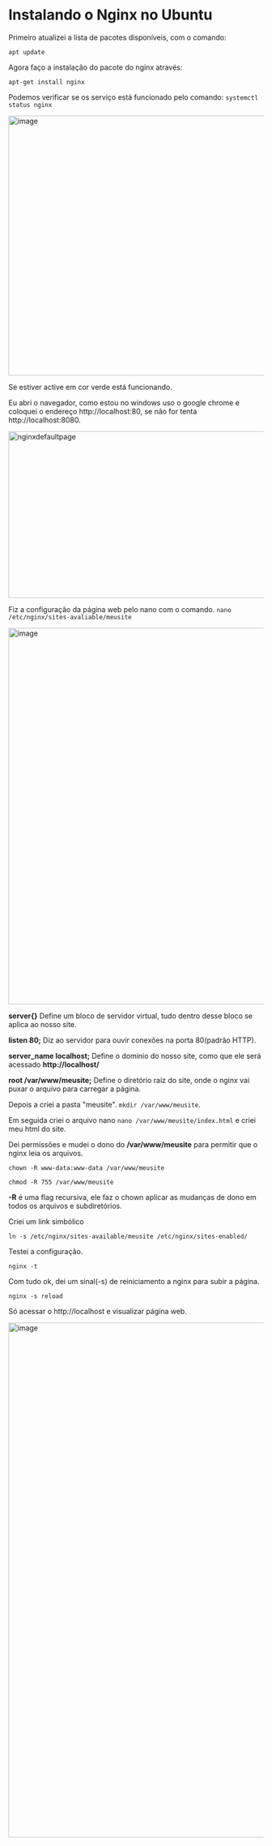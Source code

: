 # Instalando o Nginx no Ubuntu

Primeiro atualizei a lista de pacotes disponíveis, com o comando:

```apt update```

Agora faço a instalação do pacote do nginx através:

```apt-get install nginx```

Podemos verificar se os serviço está funcionado pelo comando:
```systemctl status nginx```

<img width="1222" height="513" alt="image" src="https://github.com/user-attachments/assets/2f8704af-ba46-4683-b946-9ab9c38fe505" />

Se estiver active em cor verde está funcionando.

Eu abri o navegador, como estou no windows uso o google chrome e coloquei o endereço http://localhost:80, se não for tenta http://localhost:8080.

<img width="732" height="329" alt="nginxdefaultpage" src="https://github.com/user-attachments/assets/ae1feade-7096-4683-8703-6e427791c873" />

Fiz a configuração da página web pelo nano com o comando.
```nano /etc/nginx/sites-avaliable/meusite```

<img width="1147" height="743" alt="image" src="https://github.com/user-attachments/assets/9d5c62a9-f86d-45ec-a0fb-b4de4b81f331" />

**server{}** Define um bloco de servidor virtual, tudo dentro desse bloco se aplica ao nosso site.

**listen 80;** Diz ao servidor para ouvir conexões na porta 80(padrão HTTP).

**server_name localhost;** Define o dominio do nosso site, como que ele será acessado **http://localhost/**

**root /var/www/meusite;** Define o diretório raiz do site, onde o nginx vai puxar o arquivo para carregar a página.

Depois a criei a pasta "meusite". ```mkdir /var/www/meusite```. 

Em seguida criei o arquivo nano ```nano /var/www/meusite/index.html``` e criei meu html do site.

Dei permissões e mudei o dono do **/var/www/meusite** para permitir que o nginx leia os arquivos.

```chown -R www-data:www-data /var/www/meusite```

```chmod -R 755 /var/www/meusite```

**-R** é uma flag recursiva, ele faz o chown aplicar as mudanças de dono em todos os arquivos e subdiretórios.

Criei um link simbólico

```ln -s /etc/nginx/sites-available/meusite /etc/nginx/sites-enabled/```

Testei a configuração.

```nginx -t```

Com tudo ok, dei um sinal(-s) de reiniciamento a nginx para subir a página.

```nginx -s reload```

Só acessar o http://localhost e visualizar página web.

<img width="1896" height="1016" alt="image" src="https://github.com/user-attachments/assets/a1da9353-c21d-408b-8068-c943949265c0" />




